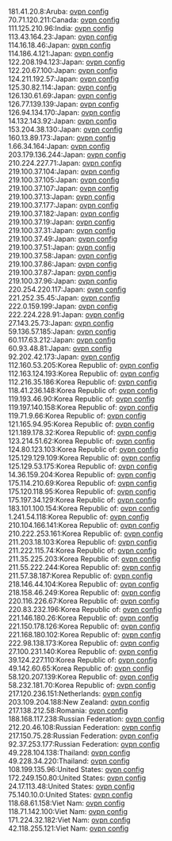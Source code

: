 181.41.20.8:Aruba: [ovpn config](vpn/181_41_20_8.ovpn)  
70.71.120.211:Canada: [ovpn config](vpn/70_71_120_211.ovpn)  
111.125.210.96:India: [ovpn config](vpn/111_125_210_96.ovpn)  
113.43.164.23:Japan: [ovpn config](vpn/113_43_164_23.ovpn)  
114.16.18.46:Japan: [ovpn config](vpn/114_16_18_46.ovpn)  
114.186.4.121:Japan: [ovpn config](vpn/114_186_4_121.ovpn)  
122.208.194.123:Japan: [ovpn config](vpn/122_208_194_123.ovpn)  
122.20.67.100:Japan: [ovpn config](vpn/122_20_67_100.ovpn)  
124.211.192.57:Japan: [ovpn config](vpn/124_211_192_57.ovpn)  
125.30.82.114:Japan: [ovpn config](vpn/125_30_82_114.ovpn)  
126.130.61.69:Japan: [ovpn config](vpn/126_130_61_69.ovpn)  
126.77.139.139:Japan: [ovpn config](vpn/126_77_139_139.ovpn)  
126.94.134.170:Japan: [ovpn config](vpn/126_94_134_170.ovpn)  
14.132.143.92:Japan: [ovpn config](vpn/14_132_143_92.ovpn)  
153.204.38.130:Japan: [ovpn config](vpn/153_204_38_130.ovpn)  
160.13.89.173:Japan: [ovpn config](vpn/160_13_89_173.ovpn)  
1.66.34.164:Japan: [ovpn config](vpn/1_66_34_164.ovpn)  
203.179.136.244:Japan: [ovpn config](vpn/203_179_136_244.ovpn)  
210.224.227.71:Japan: [ovpn config](vpn/210_224_227_71.ovpn)  
219.100.37.104:Japan: [ovpn config](vpn/219_100_37_104.ovpn)  
219.100.37.105:Japan: [ovpn config](vpn/219_100_37_105.ovpn)  
219.100.37.107:Japan: [ovpn config](vpn/219_100_37_107.ovpn)  
219.100.37.13:Japan: [ovpn config](vpn/219_100_37_13.ovpn)  
219.100.37.177:Japan: [ovpn config](vpn/219_100_37_177.ovpn)  
219.100.37.182:Japan: [ovpn config](vpn/219_100_37_182.ovpn)  
219.100.37.19:Japan: [ovpn config](vpn/219_100_37_19.ovpn)  
219.100.37.31:Japan: [ovpn config](vpn/219_100_37_31.ovpn)  
219.100.37.49:Japan: [ovpn config](vpn/219_100_37_49.ovpn)  
219.100.37.51:Japan: [ovpn config](vpn/219_100_37_51.ovpn)  
219.100.37.58:Japan: [ovpn config](vpn/219_100_37_58.ovpn)  
219.100.37.86:Japan: [ovpn config](vpn/219_100_37_86.ovpn)  
219.100.37.87:Japan: [ovpn config](vpn/219_100_37_87.ovpn)  
219.100.37.96:Japan: [ovpn config](vpn/219_100_37_96.ovpn)  
220.254.220.117:Japan: [ovpn config](vpn/220_254_220_117.ovpn)  
221.252.35.45:Japan: [ovpn config](vpn/221_252_35_45.ovpn)  
222.0.159.199:Japan: [ovpn config](vpn/222_0_159_199.ovpn)  
222.224.228.91:Japan: [ovpn config](vpn/222_224_228_91.ovpn)  
27.143.25.73:Japan: [ovpn config](vpn/27_143_25_73.ovpn)  
59.136.57.185:Japan: [ovpn config](vpn/59_136_57_185.ovpn)  
60.117.63.212:Japan: [ovpn config](vpn/60_117_63_212.ovpn)  
60.93.48.81:Japan: [ovpn config](vpn/60_93_48_81.ovpn)  
92.202.42.173:Japan: [ovpn config](vpn/92_202_42_173.ovpn)  
112.160.53.205:Korea Republic of: [ovpn config](vpn/112_160_53_205.ovpn)  
112.163.124.193:Korea Republic of: [ovpn config](vpn/112_163_124_193.ovpn)  
112.216.35.186:Korea Republic of: [ovpn config](vpn/112_216_35_186.ovpn)  
118.41.236.148:Korea Republic of: [ovpn config](vpn/118_41_236_148.ovpn)  
119.193.46.90:Korea Republic of: [ovpn config](vpn/119_193_46_90.ovpn)  
119.197.140.158:Korea Republic of: [ovpn config](vpn/119_197_140_158.ovpn)  
119.71.9.66:Korea Republic of: [ovpn config](vpn/119_71_9_66.ovpn)  
121.165.94.95:Korea Republic of: [ovpn config](vpn/121_165_94_95.ovpn)  
121.189.178.32:Korea Republic of: [ovpn config](vpn/121_189_178_32.ovpn)  
123.214.51.62:Korea Republic of: [ovpn config](vpn/123_214_51_62.ovpn)  
124.80.123.103:Korea Republic of: [ovpn config](vpn/124_80_123_103.ovpn)  
125.129.129.109:Korea Republic of: [ovpn config](vpn/125_129_129_109.ovpn)  
125.129.53.175:Korea Republic of: [ovpn config](vpn/125_129_53_175.ovpn)  
14.36.159.204:Korea Republic of: [ovpn config](vpn/14_36_159_204.ovpn)  
175.114.210.69:Korea Republic of: [ovpn config](vpn/175_114_210_69.ovpn)  
175.120.118.95:Korea Republic of: [ovpn config](vpn/175_120_118_95.ovpn)  
175.197.34.129:Korea Republic of: [ovpn config](vpn/175_197_34_129.ovpn)  
183.101.100.154:Korea Republic of: [ovpn config](vpn/183_101_100_154.ovpn)  
1.241.54.118:Korea Republic of: [ovpn config](vpn/1_241_54_118.ovpn)  
210.104.166.141:Korea Republic of: [ovpn config](vpn/210_104_166_141.ovpn)  
210.222.253.161:Korea Republic of: [ovpn config](vpn/210_222_253_161.ovpn)  
211.203.18.103:Korea Republic of: [ovpn config](vpn/211_203_18_103.ovpn)  
211.222.115.74:Korea Republic of: [ovpn config](vpn/211_222_115_74.ovpn)  
211.35.225.203:Korea Republic of: [ovpn config](vpn/211_35_225_203.ovpn)  
211.55.222.244:Korea Republic of: [ovpn config](vpn/211_55_222_244.ovpn)  
211.57.38.187:Korea Republic of: [ovpn config](vpn/211_57_38_187.ovpn)  
218.146.44.104:Korea Republic of: [ovpn config](vpn/218_146_44_104.ovpn)  
218.158.46.249:Korea Republic of: [ovpn config](vpn/218_158_46_249.ovpn)  
220.116.226.67:Korea Republic of: [ovpn config](vpn/220_116_226_67.ovpn)  
220.83.232.196:Korea Republic of: [ovpn config](vpn/220_83_232_196.ovpn)  
221.146.180.26:Korea Republic of: [ovpn config](vpn/221_146_180_26.ovpn)  
221.150.178.126:Korea Republic of: [ovpn config](vpn/221_150_178_126.ovpn)  
221.168.180.102:Korea Republic of: [ovpn config](vpn/221_168_180_102.ovpn)  
222.98.138.173:Korea Republic of: [ovpn config](vpn/222_98_138_173.ovpn)  
27.100.231.140:Korea Republic of: [ovpn config](vpn/27_100_231_140.ovpn)  
39.124.227.110:Korea Republic of: [ovpn config](vpn/39_124_227_110.ovpn)  
49.142.60.65:Korea Republic of: [ovpn config](vpn/49_142_60_65.ovpn)  
58.120.207.139:Korea Republic of: [ovpn config](vpn/58_120_207_139.ovpn)  
58.232.181.70:Korea Republic of: [ovpn config](vpn/58_232_181_70.ovpn)  
217.120.236.151:Netherlands: [ovpn config](vpn/217_120_236_151.ovpn)  
203.109.204.188:New Zealand: [ovpn config](vpn/203_109_204_188.ovpn)  
217.138.212.58:Romania: [ovpn config](vpn/217_138_212_58.ovpn)  
188.168.117.238:Russian Federation: [ovpn config](vpn/188_168_117_238.ovpn)  
212.20.46.108:Russian Federation: [ovpn config](vpn/212_20_46_108.ovpn)  
217.150.75.28:Russian Federation: [ovpn config](vpn/217_150_75_28.ovpn)  
92.37.253.177:Russian Federation: [ovpn config](vpn/92_37_253_177.ovpn)  
49.228.104.138:Thailand: [ovpn config](vpn/49_228_104_138.ovpn)  
49.228.34.220:Thailand: [ovpn config](vpn/49_228_34_220.ovpn)  
108.199.135.96:United States: [ovpn config](vpn/108_199_135_96.ovpn)  
172.249.150.80:United States: [ovpn config](vpn/172_249_150_80.ovpn)  
24.17.113.48:United States: [ovpn config](vpn/24_17_113_48.ovpn)  
75.140.10.0:United States: [ovpn config](vpn/75_140_10_0.ovpn)  
118.68.61.158:Viet Nam: [ovpn config](vpn/118_68_61_158.ovpn)  
118.71.142.100:Viet Nam: [ovpn config](vpn/118_71_142_100.ovpn)  
171.224.32.182:Viet Nam: [ovpn config](vpn/171_224_32_182.ovpn)  
42.118.255.121:Viet Nam: [ovpn config](vpn/42_118_255_121.ovpn)  
